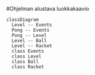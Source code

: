 #Ohjelman alustava luokkakaavio

```mermaid
classDiagram
  Level -- Events
  Pong -- Events
  Pong -- Level
  Level -- Ball
  Level -- Racket
  class Events
  class Level
  class Ball
  class Racket
